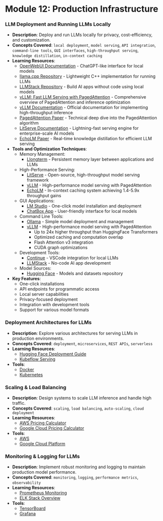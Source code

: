 # Module 12: Production Infrastructure

### LLM Deployment and Running LLMs Locally
- **Description**: Deploy and run LLMs locally for privacy, cost-efficiency, and customization.
- **Concepts Covered**: `local deployment`, `model serving`, `API integration`, `command-line tools`, `GUI interfaces`, `high-throughput serving`, `knowledge distillation`, `in-context caching`
- **Learning Resources**:
  - [OpenWebUI Documentation](https://docs.openwebui.com) - ChatGPT-like interface for local models
  - [llama.cpp Repository](https://github.com/ggerganov/llama.cpp) - Lightweight C++ implementation for running LLMs
  - [LLMStack Repository](https://github.com/trypromptly/LLMStack) - Build AI apps without code using local models
  - [vLLM: Fast LLM Serving with PagedAttention](https://blog.vllm.ai/2023/06/20/vllm.html) - Comprehensive overview of PagedAttention and inference optimization
  - [vLLM Documentation](https://docs.vllm.ai/) - Official documentation for implementing high-throughput inference
  - [PagedAttention Paper](https://arxiv.org/abs/2309.06180) - Technical deep dive into the PagedAttention algorithm
  - [LitServe Documentation](https://lightning.ai/docs/litserve) - Lightning-fast serving engine for enterprise-scale AI models
  - [EchoLM Paper](https://arxiv.org/abs/2501.12689) - Real-time knowledge distillation for efficient LLM serving
- **Tools and Optimization Techniques**:
  - Memory Management:
    - [Llongterm](https://llongterm.com) - Persistent memory layer between applications and LLMs
  - High-Performance Serving:
    - [LitServe](https://lightning.ai/docs/litserve) - Open-source, high-throughput model serving framework
    - [vLLM](https://github.com/vllm-project/vllm) - High-performance model serving with PagedAttention
    - [EchoLM](https://arxiv.org/abs/2501.12689) - In-context caching system achieving 1.4-5.9x throughput gains
  - GUI Applications:
    - [LM Studio](https://lmstudio.ai/) - One-click model installation and deployment
    - [ChatBox App](https://github.com/benn-huang/Chatbox) - User-friendly interface for local models
  - Command Line Tools:
    - [Ollama](https://ollama.ai/) - Simple model deployment and management
    - [vLLM](https://github.com/vllm-project/vllm) - High-performance model serving with PagedAttention
      - Up to 24x higher throughput than HuggingFace Transformers
      - Optimized caching and computation overlap
      - Flash Attention v3 integration
      - CUDA graph optimizations
  - Development Tools:
    - [Continue](https://continue.dev/) - VSCode integration for local LLMs
    - [LLMStack](https://github.com/trypromptly/LLMStack) - No-code AI app development
  - Model Sources:
    - [Hugging Face](https://huggingface.co/) - Models and datasets repository
- **Key Features**:
  - One-click installations
  - API endpoints for programmatic access
  - Local server capabilities
  - Privacy-focused deployment
  - Integration with development tools
  - Support for various model formats

### Deployment Architectures for LLMs
- **Description**: Explore various architectures for serving LLMs in production environments.
- **Concepts Covered**: `deployment`, `microservices`, `REST APIs`, `serverless`
- **Learning Resources**:
  - [Hugging Face Deployment Guide](https://huggingface.co/docs/transformers/installation#deploying-a-model)
  - [Kubeflow Serving](https://www.kubeflow.org/docs/components/serving/)
- **Tools**:
  - [Docker](https://www.docker.com/)
  - [Kubernetes](https://kubernetes.io/)

### Scaling & Load Balancing
- **Description**: Design systems to scale LLM inference and handle high traffic.
- **Concepts Covered**: `scaling`, `load balancing`, `auto-scaling`, `cloud deployment`
- **Learning Resources**:
  - [AWS Pricing Calculator](https://calculator.aws/)
  - [Google Cloud Pricing Calculator](https://cloud.google.com/products/calculator)
- **Tools**:
  - [AWS](https://aws.amazon.com/)
  - [Google Cloud Platform](https://cloud.google.com/)

### Monitoring & Logging for LLMs
- **Description**: Implement robust monitoring and logging to maintain production model performance.
- **Concepts Covered**: `monitoring`, `logging`, `performance metrics`, `observability`
- **Learning Resources**:
  - [Prometheus Monitoring](https://prometheus.io/)
  - [ELK Stack Overview](https://www.elastic.co/what-is/elk-stack)
- **Tools**:
  - [TensorBoard](https://www.tensorflow.org/tensorboard)
  - [Grafana](https://grafana.com/)